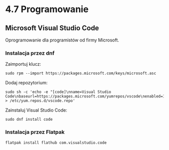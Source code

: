 # 4.7 Programowanie

## Microsoft Visual Studio Code
Oprogramowanie dla programistów od firmy Microsoft.
### Instalacja przez dnf
Zaimportuj klucz:
```
sudo rpm --import https://packages.microsoft.com/keys/microsoft.asc
```

Dodaj repozytorium:
```
sudo sh -c 'echo -e "[code]\nname=Visual Studio Code\nbaseurl=https://packages.microsoft.com/yumrepos/vscode\nenabled=1\ngpgcheck=1\ngpgkey=https://packages.microsoft.com/keys/microsoft.asc" > /etc/yum.repos.d/vscode.repo'
```

Zainstaluj Visual Studio Code:
```
sudo dnf install code
```

### Instalacja przez Flatpak
```
flatpak install flathub com.visualstudio.code
```